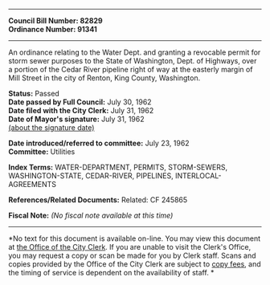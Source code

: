 * * * * *  
  
**Council Bill Number: [](#h0)[](#h2)82829**   
**Ordinance Number: 91341**  
  
* * * * *  
  
An ordinance relating to the Water Dept. and granting a revocable permit for storm sewer purposes to the State of Washington, Dept. of Highways, over a portion of the Cedar River pipeline right of way at the easterly margin of Mill Street in the city of Renton, King County, Washington.  
  
**Status:** Passed   
**Date passed by Full Council:** July 30, 1962   
**Date filed with the City Clerk:** July 31, 1962   
**Date of Mayor's signature:** July 31, 1962   
[(about the signature date)](/~public/approvaldate.htm)   
  
  
**Date introduced/referred to committee:** July 23, 1962   
**Committee:** Utilities   
  
**Index Terms:** WATER-DEPARTMENT, PERMITS, STORM-SEWERS, WASHINGTON-STATE, CEDAR-RIVER, PIPELINES, INTERLOCAL-AGREEMENTS  
  
**References/Related Documents:** Related: CF 245865  
  
**Fiscal Note:** *(No fiscal note available at this time)*  
  
* * * * *  
  
*No text for this document is available on-line. You may view this document at [the Office of the City Clerk](http://www.seattle.gov/leg/clerk/contactUs.htm). If you are unable to visit the Clerk's Office, you may request a copy or scan be made for you by Clerk staff. Scans and copies provided by the Office of the City Clerk are subject to [copy fees](http://clerk.seattle.gov/~public/clerkfees.htm), and the timing of service is dependent on the availability of staff. *  
  
  
